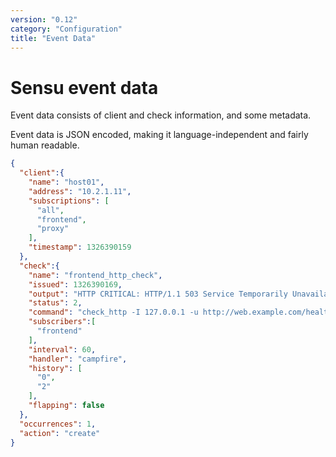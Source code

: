 ```yaml
---
version: "0.12"
category: "Configuration"
title: "Event Data"
---
```


# Sensu event data

Event data consists of client and check information, and some metadata.

Event data is JSON encoded, making it  language-independent and fairly human readable.

``` json
{
  "client":{
    "name": "host01",
    "address": "10.2.1.11",
    "subscriptions": [
      "all",
      "frontend",
      "proxy"
    ],
    "timestamp": 1326390159
  },
  "check":{
    "name": "frontend_http_check",
    "issued": 1326390169,
    "output": "HTTP CRITICAL: HTTP/1.1 503 Service Temporarily Unavailable",
    "status": 2,
    "command": "check_http -I 127.0.0.1 -u http://web.example.com/healthcheck.html -R 'pageok'",
    "subscribers":[
      "frontend"
    ],
    "interval": 60,
    "handler": "campfire",
    "history": [
      "0",
      "2"
    ],
    "flapping": false
  },
  "occurrences": 1,
  "action": "create"
}
```